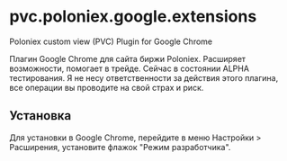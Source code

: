 # pvc.poloniex.google.extensions
Poloniex custom view (PVC) Plugin for Google Chrome

Плагин Google Chrome для сайта биржи Poloniex. Расширяет возможности, помогает в трейде. Сейчас в состоянии ALPHA тестирования. 
Я не несу ответственности за действия этого плагина, все операции вы проводите на свой страх и риск.

<h2>Установка</h2>

Для установки в Google Chrome, перейдите в меню Настройки > Расширения, установите флажок "Режим разработчика". 
